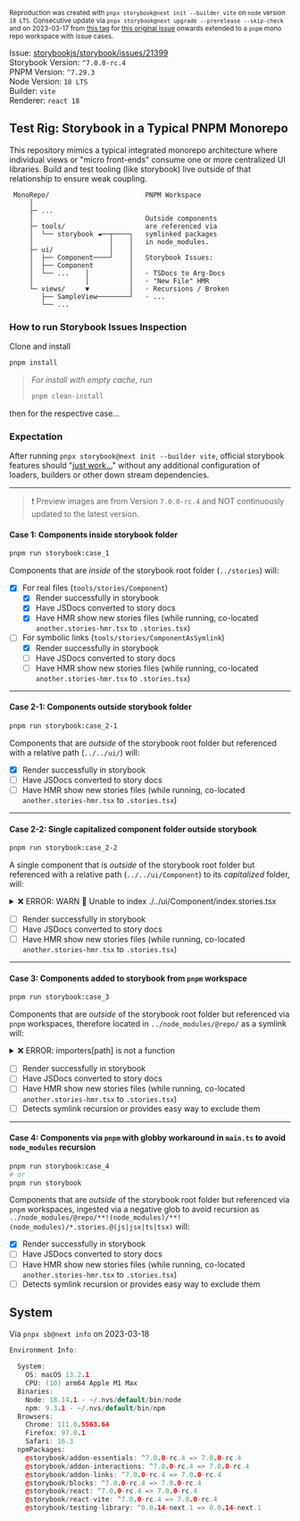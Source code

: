 <sub>Reproduction was created with `pnpx storybook@next init --builder vite` on `node` version `18 LTS`. Consecutive update via `pnpx storybook@next upgrade --prerelease --skip-check` and on 2023-03-17 from [this tag](https://github.com/D1no/reproduction-storybook-symlinks-pnpm/tree/before_pnpm_workspace_extension) for [this original issue](storybookjs/storybook/issues/21399) onwards extended to a `pnpm` mono repo workspace with issue cases.</sub>

Issue: [storybookjs/storybook/issues/21399](https://github.com/storybookjs/storybook/issues/21399)<br/>
Storybook Version: `^7.0.0-rc.4`<br/>
PNPM Version: `^7.29.3`<br/>
Node Version: `18 LTS`<br/>
Builder: `vite`<br/>
Renderer: `react 18`

## Test Rig: Storybook in a Typical PNPM Monorepo

This repository mimics a typical integrated monorepo architecture where individual views or "micro front-ends" consume one or more centralized UI libraries. Build and test tooling (like storybook) live outside of that relationship to ensure weak coupling.

```text
 MonoRepo/                        PNPM Workspace
     │
     ├─ ...
     │                            Outside components
     ├─ tools/                    are referenced via
     │  └── storybook ◄──┬────┐   symlinked packages
     │                   │    │   in node_modules.
     ├─ ui/              │    │
     │  ├── Component────┘    │   Storybook Issues:
     │  ├── Component         │
     │  └── ...    │          │   · TSDocs to Arg-Docs
     │             │          │   · "New File" HMR
     └─ views/     ▼          │   · Recursions / Broken
        ├── SampleView────────┘   · ...
        └── ...
```

### How to run Storybook Issues Inspection

Clone and install

```bash
pnpm install
```

> _For install with empty cache, run_
>
> ```bash
> pnpm clean-install
> ```

then for the respective case...

### Expectation

After running `pnpx storybook@next init --builder vite`, official storybook features should "[just work...](https://youtu.be/P0hJm5v8TJw?t=1980)" without any additional configuration of loaders, builders or other down stream dependencies.

---

> ❗️ Preview images are from Version `7.0.0-rc.4` and NOT continuously updated to the latest version.

#### Case 1: Components inside storybook folder

```bash
pnpm run storybook:case_1
```

Components that are _inside_ of the storybook root folder (`../stories`) will:

- [x] For real files (`tools/stories/Component`)
  - [x] Render successfully in storybook
  - [x] Have JSDocs converted to story docs
  - [x] Have HMR show new stories files (while running, co-located `another.stories-hmr.tsx` to `.stories.tsx`)
- [ ] For symbolic links (`tools/stories/ComponentAsSymlink`)
  - [x] Render successfully in storybook
  - [ ] Have JSDocs converted to story docs
  - [ ] Have HMR show new stories files (while running, co-located `another.stories-hmr.tsx` to `.stories.tsx`)

---

#### Case 2-1: Components outside storybook folder

```bash
pnpm run storybook:case_2-1
```

Components that are _outside_ of the storybook root folder but referenced with a relative path (`../../ui/`) will:

- [x] Render successfully in storybook
- [ ] Have JSDocs converted to story docs
- [ ] Have HMR show new stories files (while running, co-located `another.stories-hmr.tsx` to `.stories.tsx`)

---

#### Case 2-2: Single capitalized component folder outside storybook

```bash
pnpm run storybook:case_2-2
```

A single component that is _outside_ of the storybook root folder but referenced with a relative path (`../../ui/Component`) to its _capitalized_ folder, will:

<details>
<summary>❌ ERROR: WARN 🚨 Unable to index ./../ui/Component/index.stories.tsx</summary>

```bash
tools storybook: WARN 🚨 Unable to index ./../ui/Component/index.stories.tsx:
tools storybook: WARN   Error: Invalid kind '', must include alphanumeric characters
tools storybook: WARN     at m (/Users/worker/development/_REPRODUCTIONS/reproduction-storybook-symlinks-pnpm/node_modules/.pnpm/@storybook+csf@0.0.2-next.10/node_modules/@storybook/csf/dist/index.js:3:3033)
tools storybook: WARN     at N (/Users/worker/development/_REPRODUCTIONS/reproduction-storybook-symlinks-pnpm/node_modules/.pnpm/@storybook+csf@0.0.2-next.10/node_modules/@storybook/csf/dist/index.js:3:3126)
tools storybook: WARN     at /Users/worker/development/_REPRODUCTIONS/reproduction-storybook-symlinks-pnpm/node_modules/.pnpm/@storybook+csf-tools@7.0.0-rc.4/node_modules/@storybook/csf-tools/dist/index.js:18:343
tools storybook: WARN     at Array.reduce (<anonymous>)
tools storybook: WARN     at CsfFile.parse (/Users/worker/development/_REPRODUCTIONS/reproduction-storybook-symlinks-pnpm/node_modules/.pnpm/@storybook+csf-tools@7.0.0-rc.4/node_modules/@storybook/csf-tools/dist/index.js:18:230)
tools storybook: WARN     at Object.indexer (/Users/worker/development/_REPRODUCTIONS/reproduction-storybook-symlinks-pnpm/node_modules/.pnpm/@storybook+core-server@7.0.0-rc.4/node_modules/@storybook/core-server/dist/presets/common-preset.js:8:2055)
tools storybook: WARN     at async StoryIndexGenerator.extractStories (/Users/worker/development/_REPRODUCTIONS/reproduction-storybook-symlinks-pnpm/node_modules/.pnpm/@storybook+core-server@7.0.0-rc.4/node_modules/@storybook/core-server/dist/index.js:13:3554)
tools storybook: WARN     at async /Users/worker/development/_REPRODUCTIONS/reproduction-storybook-symlinks-pnpm/node_modules/.pnpm/@storybook+core-server@7.0.0-rc.4/node_modules/@storybook/core-server/dist/index.js:13:1869
tools storybook: WARN     at async Promise.all (index 0)
tools storybook: WARN     at async Promise.all (index 0)
```

</details>

- [ ] Render successfully in storybook
- [ ] Have JSDocs converted to story docs
- [ ] Have HMR show new stories files (while running, co-located `another.stories-hmr.tsx` to `.stories.tsx`)

---

#### Case 3: Components added to storybook from `pnpm` workspace

```bash
pnpm run storybook:case_3
```

Components that are _outside_ of the storybook root folder but referenced via `pnpm` workspaces, therefore located in `../node_modules/@repo/` as a symlink will:

<details>
<summary>❌ ERROR: importers[path] is not a function</summary>

```bash
importers[path] is not a function
TypeError: importers[path] is not a function
    at StoryStore.importFn (http://localhost:6006/virtual:/@storybook/builder-vite/storybook-stories.js:6:31)
    at StoryStore.loadCSFFileByStoryId (http://localhost:6006/sb-preview/runtime.mjs:40:8376)
    at StoryStore.loadStory (http://localhost:6006/sb-preview/runtime.mjs:40:9563)
    at async http://localhost:6006/sb-preview/runtime.mjs:74:9003
    at async StoryRender.runPhase (http://localhost:6006/sb-preview/runtime.mjs:74:8764)
    at async StoryRender.prepare (http://localhost:6006/sb-preview/runtime.mjs:74:8922)
    at async PreviewWeb.renderSelection (http://localhost:6006/sb-preview/runtime.mjs:94:3120)
```

</details>

- [ ] Render successfully in storybook
- [ ] Have JSDocs converted to story docs
- [ ] Have HMR show new stories files (while running, co-located `another.stories-hmr.tsx` to `.stories.tsx`)
- [ ] Detects symlink recursion or provides easy way to exclude them

---

#### Case 4: Components via `pnpm` with globby workaround in `main.ts` to avoid `node_modules` recursion

```bash
pnpm run storybook:case_4
# or
pnpm run storybook
```

Components that are _outside_ of the storybook root folder but referenced via `pnpm` workspaces, ingested via a negative glob to avoid recursion as `../node_modules/@repo/**!(node_modules)/**!(node_modules)/*.stories.@(js|jsx|ts|tsx)` will:

- [x] Render successfully in storybook
- [ ] Have JSDocs converted to story docs
- [ ] Have HMR show new stories files (while running, co-located `another.stories-hmr.tsx` to `.stories.tsx`)
- [ ] Detects symlink recursion or provides easy way to exclude them

## System

Via `pnpx sb@next info` on 2023-03-18

```cpp
Environment Info:

  System:
    OS: macOS 13.2.1
    CPU: (10) arm64 Apple M1 Max
  Binaries:
    Node: 18.14.1 - ~/.nvs/default/bin/node
    npm: 9.3.1 - ~/.nvs/default/bin/npm
  Browsers:
    Chrome: 111.0.5563.64
    Firefox: 97.0.1
    Safari: 16.3
  npmPackages:
    @storybook/addon-essentials: ^7.0.0-rc.4 => 7.0.0-rc.4
    @storybook/addon-interactions: ^7.0.0-rc.4 => 7.0.0-rc.4
    @storybook/addon-links: ^7.0.0-rc.4 => 7.0.0-rc.4
    @storybook/blocks: ^7.0.0-rc.4 => 7.0.0-rc.4
    @storybook/react: ^7.0.0-rc.4 => 7.0.0-rc.4
    @storybook/react-vite: ^7.0.0-rc.4 => 7.0.0-rc.4
    @storybook/testing-library: ^0.0.14-next.1 => 0.0.14-next.1
```
